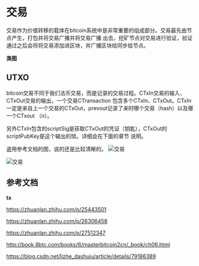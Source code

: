 # 交易
交易作为价值转移的载体在bitcoin系统中是非常重要的组成部分。交易最先由节点产生，打包并将交易广播并将交易广播
出去，挖矿节点对交易进行验证，验证通过之后会将将交易添加进区块，并广播区块给同步给节点。

**类图**

## UTXO
bitcoin交易不同于我们法币交易，而是记录的交易过程。CTxIn交易的输入、CTxOut交易的输出，一个交易CTransaction
包含多个CTxIn、CTxOut。CTxIn一定是来自上一个交易的CTxOut，prevout记录了来时哪个交易（hash）以及哪一个CTxout
（n）。

另外CTxIn包含的scriptSig是获取CTxOut的凭证（钥匙），CTxOut的scriptPubKey是这个输出的琐。详细会在下面的章节
说明。

盗用参考文档的图，说的还是比较清晰的。
![交易](https://github.com/maodoutech/my-bitcoin/blob/master/res/1.jpg)

![交易](https://github.com/maodoutech/my-bitcoin/blob/master/res/2.jpg)


## 参考文档

**tx**

https://zhuanlan.zhihu.com/p/25443501

https://zhuanlan.zhihu.com/p/26306458

https://zhuanlan.zhihu.com/p/27512347

http://book.8btc.com/books/6/masterbitcoin2cn/_book/ch06.html

https://blog.csdn.net/lizhe_dashuju/article/details/79186389
